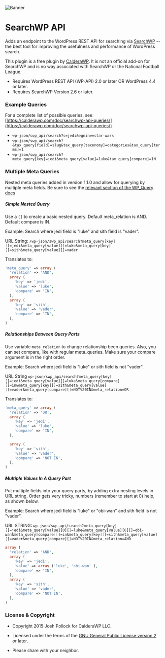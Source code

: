 ![Banner](https://calderawp.com/wp-content/uploads/2015/06/WPORG_SearchWP.png)

SearchWP API
============

Adds an endpoint to the WordPress REST API for searching via [SearchWP](https://searchwp.com/?ref=121) -- the best tool for improving the usefulness and performance of WordPress search.

This plugin is a free plugin by [CalderaWP](https://CalderaWP.com). It is not an official add-on for SearchWP and is no way associated with SearchWP or the National Football League.

* Requires WordPress REST API (WP-API) 2.0 or later OR WordPress 4.4 or later.
* Requires SearchWP Version 2.6 or later.

### Example Queries
For a complete list of possible queries, see: [https://calderawp.com/doc/searchwp-api-queries/](https://calderawp.com/doc/searchwp-api-queries/)
* `wp-json/swp_api/search?s=jedi&egnine=star-wars`
* `wp-json/swp_api/search?&tax_query[field]=slug&tax_query[taxonomy]=categories&tax_query[terms]=1`
* `wp-json/swp_api/search?meta_query[key]=jedi&meta_query[value]=luke&tax_query[compare]=IN`

### Multiple Meta Queries
Nested meta queries added in version 1.1.0 and allow for querying by multiple meta fields. Be sure to see the [relevant section of the WP_Query docs](https://codex.wordpress.org/Class_Reference/WP_Query#Custom_Field_Parameters)


##### Simple Nested Query
Use a `[]` to create a basic nested query. Default meta_relation is AND. Default compare is IN.

Example: Search where jedi field is "luke" and sith field is "vader".

URL String:  `/wp-json/swp_api/search?meta_query[key][]=jedi&meta_query[value][]=luke&meta_query[key][]=sith&meta_query[value][]=vader`

Translates to:
```php
'meta_query' => array (
  'relation' => 'AND',
  array (
    'key' => 'jedi',
    'value' => 'luke',
    'compare' => 'IN',
  ),
  array (
    'key' => 'sith',
    'value' => 'vader',
    'compare' => 'IN',
  ),
)
```

##### Relationships Between Query Parts
Use variable `meta_relation` to change relationship been queries. Also, you can set compare, like with regular meta_queries. Make sure your compare argument is in the right order.

Example: Search where jedi field is "luke" or sith field is not "vader".

URL String `wp-json/swp_api/search?meta_query[key][]=jedi&meta_query[value][]=luke&meta_query[compare][]=in&meta_query[key][]=sith&meta_query[value][]=vader&meta_query[compare][]=NOT%20IN&meta_relation=OR`

Translates to:
```php
'meta_query' => array (
  'relation' => 'OR',
  array (
    'key' => 'jedi',
    'value' => 'luke',
    'compare' => 'IN',
  ),

  array (
    'key' => 'sith',
    'value' => 'vader',
    'compare' => 'NOT IN',
  ),
)
```

##### Multiple Values In A Query Part
Put multiple fields into your query parts, by adding extra nesting levels in URL string. Order gets very tricky, numbers (remember to start at 0) help, as shown below.

Example: Search where jedi field is "luke" or "obi-wan" and sith field is not "vader".

URL STRING: `wp-json/swp_api/search?meta_query[key][]=jedi&meta_query[value][0][]=luke&meta_query[value][0][]=obi-wan&meta_query[compare][]=in&meta_query[key][]=sith&meta_query[value][]=vader&meta_query[compare][]=NOT%20IN&meta_relation=AND`
```php
array (
  'relation' => 'AND',
  array (
    'key' => 'jedi',
    'value' => array ('luke', 'obi-wan' ),
    'compare' => 'IN',
  ),
  array (
    'key' => 'sith',
    'value' => 'vader',
    'compare' => 'NOT IN',
  ),
)
```


### License & Copyright
* Copyright 2015  Josh Pollock for CalderaWP LLC.

* Licensed under the terms of the [GNU General Public License version 2](http://www.gnu.org/licenses/gpl-2.0.html) or later.

* Please share with your neighbor.

